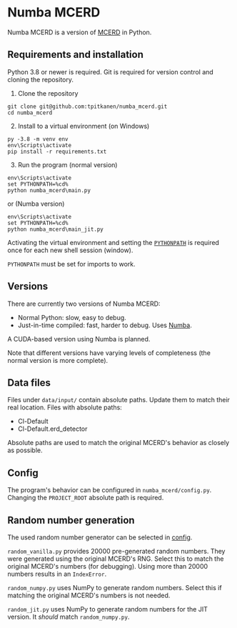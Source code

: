 # Numba MCERD

Numba MCERD is a version of [MCERD](https://github.com/JYU-IBA/mcerd) in Python.

## Requirements and installation

Python 3.8 or newer is required. Git is required for version control and cloning the repository.

1. Clone the repository
```
git clone git@github.com:tpitkanen/numba_mcerd.git
cd numba_mcerd
```

2. Install to a virtual environment (on Windows)

```
py -3.8 -m venv env
env\Scripts\activate
pip install -r requirements.txt
```

3. Run the program (normal version)

```
env\Scripts\activate
set PYTHONPATH=%cd%
python numba_mcerd\main.py
```

or (Numba version)

```
env\Scripts\activate
set PYTHONPATH=%cd%
python numba_mcerd\main_jit.py 
```

Activating the virtual environment and setting the [`PYTHONPATH`](https://docs.python.org/3/using/cmdline.html#envvar-PYTHONPATH) is required once for each new shell session (window).

`PYTHONPATH` must be set for imports to work.

## Versions

There are currently two versions of Numba MCERD:
- Normal Python: slow, easy to debug.
- Just-in-time compiled: fast, harder to debug. Uses [Numba](https://numba.pydata.org/).

A CUDA-based version using Numba is planned.

Note that different versions have varying levels of completeness (the normal version is more complete).

## Data files

Files under `data/input/` contain absolute paths. Update them to match their real location. Files with absolute paths:
- Cl-Default
- Cl-Default.erd_detector

Absolute paths are used to match the original MCERD's behavior as closely as possible.

## Config

The program's behavior can be configured in `numba_mcerd/config.py`. Changing the `PROJECT_ROOT` absolute path is required.

## Random number generation

The used random number generator can be selected in [config](#Config).

`random_vanilla.py` provides 20000 pre-generated random numbers. They were generated using the original MCERD's RNG. Select this to match the original MCERD's numbers (for debugging). Using more than 20000 numbers results in an `IndexError`.

`random_numpy.py` uses NumPy to generate random numbers. Select this if matching the original MCERD's numbers is not needed.

`random_jit.py` uses NumPy to generate random numbers for the JIT version. It *should* match `random_numpy.py`.
